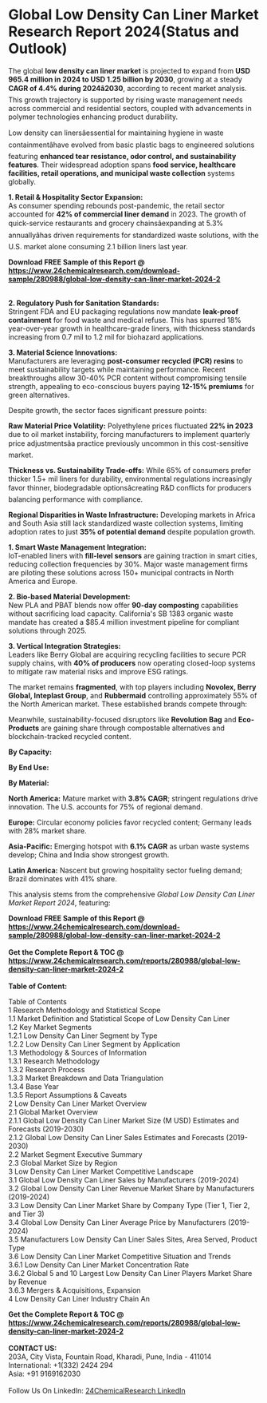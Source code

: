<h1>Global Low Density Can Liner Market Research Report 2024(Status and Outlook)</h1><p>The global <strong>low density can liner market</strong> is projected to expand from <strong>USD 965.4 million in 2024 to USD 1.25 billion by 2030</strong>, growing at a steady <strong>CAGR of 4.4% during 2024â2030</strong>, according to recent market analysis. This growth trajectory is supported by rising waste management needs across commercial and residential sectors, coupled with advancements in polymer technologies enhancing product durability.</p><p>Low density can linersâessential for maintaining hygiene in waste containmentâhave evolved from basic plastic bags to engineered solutions featuring <strong>enhanced tear resistance, odor control, and sustainability features</strong>. Their widespread adoption spans <strong>food service, healthcare facilities, retail operations, and municipal waste collection</strong> systems globally.</p><p><strong>1. Retail &amp; Hospitality Sector Expansion:</strong><br>
As consumer spending rebounds post-pandemic, the retail sector accounted for <strong>42% of commercial liner demand</strong> in 2023. The growth of quick-service restaurants and grocery chainsâexpanding at 5.3% annuallyâhas driven requirements for standardized waste solutions, with the U.S. market alone consuming 2.1 billion liners last year.</p><div><b>Download FREE Sample of this Report @ 
            <a href="https://www.24chemicalresearch.com/download-sample/280988/global-low-density-can-liner-market-2024-2">
            https://www.24chemicalresearch.com/download-sample/280988/global-low-density-can-liner-market-2024-2</a></b></div><br><p><strong>2. Regulatory Push for Sanitation Standards:</strong><br>
Stringent FDA and EU packaging regulations now mandate <strong>leak-proof containment</strong> for food waste and medical refuse. This has spurred 18% year-over-year growth in healthcare-grade liners, with thickness standards increasing from 0.7 mil to 1.2 mil for biohazard applications.</p><p><strong>3. Material Science Innovations:</strong><br>
Manufacturers are leveraging <strong>post-consumer recycled (PCR) resins</strong> to meet sustainability targets while maintaining performance. Recent breakthroughs allow 30-40% PCR content without compromising tensile strength, appealing to eco-conscious buyers paying <strong>12-15% premiums</strong> for green alternatives.</p><p>Despite growth, the sector faces significant pressure points:</p><p><strong>Raw Material Price Volatility:</strong> Polyethylene prices fluctuated <strong>22% in 2023</strong> due to oil market instability, forcing manufacturers to implement quarterly price adjustmentsâa practice previously uncommon in this cost-sensitive market.</p><p><strong>Thickness vs. Sustainability Trade-offs:</strong> While 65% of consumers prefer thicker 1.5+ mil liners for durability, environmental regulations increasingly favor thinner, biodegradable optionsâcreating R&amp;D conflicts for producers balancing performance with compliance.</p><p><strong>Regional Disparities in Waste Infrastructure:</strong> Developing markets in Africa and South Asia still lack standardized waste collection systems, limiting adoption rates to just <strong>35% of potential demand</strong> despite population growth.</p><p><strong>1. Smart Waste Management Integration:</strong><br>
IoT-enabled liners with <strong>fill-level sensors</strong> are gaining traction in smart cities, reducing collection frequencies by 30%. Major waste management firms are piloting these solutions across 150+ municipal contracts in North America and Europe.</p><p><strong>2. Bio-based Material Development:</strong><br>
New PLA and PBAT blends now offer <strong>90-day composting</strong> capabilities without sacrificing load capacity. California's SB 1383 organic waste mandate has created a $85.4 million investment pipeline for compliant solutions through 2025.</p><p><strong>3. Vertical Integration Strategies:</strong><br>
Leaders like Berry Global are acquiring recycling facilities to secure PCR supply chains, with <strong>40% of producers</strong> now operating closed-loop systems to mitigate raw material risks and improve ESG ratings.</p><p>The market remains <strong>fragmented</strong>, with top players including <strong>Novolex, Berry Global, Inteplast Group</strong>, and <strong>Rubbermaid</strong> controlling approximately 55% of the North American market. These established brands compete through:</p><p>Meanwhile, sustainability-focused disruptors like <strong>Revolution Bag</strong> and <strong>Eco-Products</strong> are gaining share through compostable alternatives and blockchain-tracked recycled content.</p><p><strong>By Capacity:</strong></p><p><strong>By End Use:</strong></p><p><strong>By Material:</strong></p><p><strong>North America:</strong> Mature market with <strong>3.8% CAGR</strong>; stringent regulations drive innovation. The U.S. accounts for 75% of regional demand.</p><p><strong>Europe:</strong> Circular economy policies favor recycled content; Germany leads with 28% market share.</p><p><strong>Asia-Pacific:</strong> Emerging hotspot with <strong>6.1% CAGR</strong> as urban waste systems develop; China and India show strongest growth.</p><p><strong>Latin America:</strong> Nascent but growing hospitality sector fueling demand; Brazil dominates with 41% share.</p><p>This analysis stems from the comprehensive <em>Global Low Density Can Liner Market Report 2024</em>, featuring:</p><div><b>Download FREE Sample of this Report @ 
            <a href="https://www.24chemicalresearch.com/download-sample/280988/global-low-density-can-liner-market-2024-2">
            https://www.24chemicalresearch.com/download-sample/280988/global-low-density-can-liner-market-2024-2</a></b></div><br><div><b>Get the Complete Report & TOC @ 
            <a href="https://www.24chemicalresearch.com/reports/280988/global-low-density-can-liner-market-2024-2">
            https://www.24chemicalresearch.com/reports/280988/global-low-density-can-liner-market-2024-2</a></b></div><br>
            <b>Table of Content:</b><p>Table of Contents<br />
 1 Research Methodology and Statistical Scope<br />
 1.1 Market Definition and Statistical Scope of Low Density Can Liner<br />
 1.2 Key Market Segments<br />
 1.2.1 Low Density Can Liner Segment by Type<br />
 1.2.2 Low Density Can Liner Segment by Application<br />
 1.3 Methodology & Sources of Information<br />
 1.3.1 Research Methodology<br />
 1.3.2 Research Process<br />
 1.3.3 Market Breakdown and Data Triangulation<br />
 1.3.4 Base Year<br />
 1.3.5 Report Assumptions & Caveats<br />
 2 Low Density Can Liner Market Overview<br />
 2.1 Global Market Overview<br />
 2.1.1 Global Low Density Can Liner Market Size (M USD) Estimates and Forecasts (2019-2030)<br />
 2.1.2 Global Low Density Can Liner Sales Estimates and Forecasts (2019-2030)<br />
 2.2 Market Segment Executive Summary<br />
 2.3 Global Market Size by Region<br />
 3 Low Density Can Liner Market Competitive Landscape<br />
 3.1 Global Low Density Can Liner Sales by Manufacturers (2019-2024)<br />
 3.2 Global Low Density Can Liner Revenue Market Share by Manufacturers (2019-2024)<br />
 3.3 Low Density Can Liner Market Share by Company Type (Tier 1, Tier 2, and Tier 3)<br />
 3.4 Global Low Density Can Liner Average Price by Manufacturers (2019-2024)<br />
 3.5 Manufacturers Low Density Can Liner Sales Sites, Area Served, Product Type<br />
 3.6 Low Density Can Liner Market Competitive Situation and Trends<br />
 3.6.1 Low Density Can Liner Market Concentration Rate<br />
 3.6.2 Global 5 and 10 Largest Low Density Can Liner Players Market Share by Revenue<br />
 3.6.3 Mergers & Acquisitions, Expansion<br />
 4 Low Density Can Liner Industry Chain An</p><div><b>Get the Complete Report & TOC @ 
            <a href="https://www.24chemicalresearch.com/reports/280988/global-low-density-can-liner-market-2024-2">
            https://www.24chemicalresearch.com/reports/280988/global-low-density-can-liner-market-2024-2</a></b></div><br><b>CONTACT US:</b><br>
            203A, City Vista, Fountain Road, Kharadi, Pune, India - 411014<br>
            International: +1(332) 2424 294<br>
            Asia: +91 9169162030 <br><br>
            Follow Us On LinkedIn: <a href="https://www.linkedin.com/company/24chemicalresearch/">24ChemicalResearch LinkedIn</a>